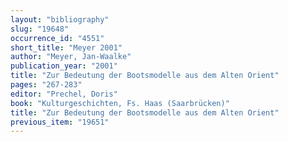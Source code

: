 ```yaml
---
layout: "bibliography"
slug: "19648"
occurrence_id: "4551"
short_title: "Meyer 2001"
author: "Meyer, Jan-Waalke"
publication_year: "2001"
title: "Zur Bedeutung der Bootsmodelle aus dem Alten Orient"
pages: "267-283"
editor: "Prechel, Doris"
book: "Kulturgeschichten, Fs. Haas (Saarbrücken)"
title: "Zur Bedeutung der Bootsmodelle aus dem Alten Orient"
previous_item: "19651"
---
```

